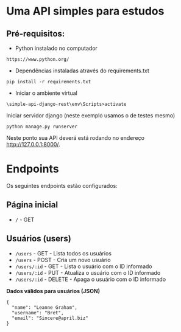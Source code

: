 # Uma API simples para estudos

## Pré-requisitos: 
 - Python instalado no computador
```  
https://www.python.org/
```
 
 - Dependências instaladas através do requirements.txt
```  
pip install -r requirements.txt
```

- Iniciar o ambiente virtual
```  
\simple-api-django-rest\env\Scripts>activate
```
 
Iniciar servidor django (neste exemplo usamos o de testes mesmo)
```  
python manage.py runserver
```
Neste ponto sua API deverá está rodando no endereço http://127.0.0.1:8000/.


# Endpoints

Os seguintes endpoints estão configurados:

## Página inicial

- `/` - GET

## Usuários (users)

- `/users` - GET - Lista todos os usuários 
- `/users` - POST - Cria um novo usuário
- `/users/:id` - GET - Lista o usuário com o ID informado 
- `/users/:id` - PUT - Atualiza o usuário com o ID informado 
- `/users/:id` - DELETE - Apaga o usuário com o ID informado 


**Dados válidos para usuários (JSON)**

```
{
  "name": "Leanne Graham",
  "username": "Bret",
  "email": "Sincere@april.biz"
}
```
